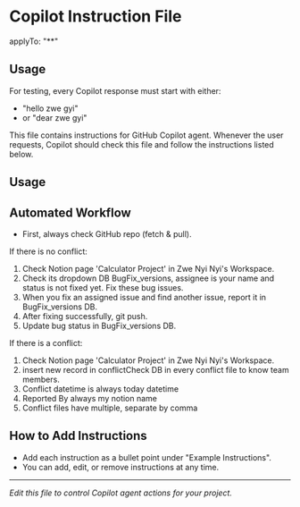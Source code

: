
# Copilot Instruction File

applyTo: "**"

## Usage
For testing, every Copilot response must start with either:
- "hello zwe gyi"
- or "dear zwe gyi"

This file contains instructions for GitHub Copilot agent. Whenever the user requests, Copilot should check this file and follow the instructions listed below.

## Usage
## Automated Workflow

- First, always check GitHub repo (fetch & pull).

If there is no conflict:
  1. Check Notion page 'Calculator Project' in Zwe Nyi Nyi's Workspace.
  2. Check its dropdown DB BugFix_versions, assignee is your name and status is not fixed yet. Fix these bug issues.
  3. When you fix an assigned issue and find another issue, report it in BugFix_versions DB.
  4. After fixing successfully, git push.
  5. Update bug status in BugFix_versions DB.

If there is a conflict:
  1. Check Notion page 'Calculator Project' in Zwe Nyi Nyi's Workspace.
  2. insert new record in conflictCheck DB in every conflict file to know team members.
  3. Conflict datetime is always today datetime
  4. Reported By always my notion name
  5. Conflict files have multiple, separate by comma

## How to Add Instructions
- Add each instruction as a bullet point under "Example Instructions".
- You can add, edit, or remove instructions at any time.

---

*Edit this file to control Copilot agent actions for your project.*
